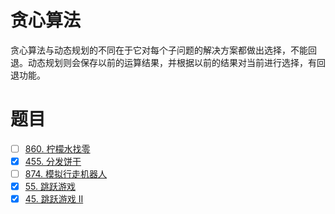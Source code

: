 # 贪心算法
贪心算法与动态规划的不同在于它对每个子问题的解决方案都做出选择，不能回退。动态规划则会保存以前的运算结果，并根据以前的结果对当前进行选择，有回退功能。

# 题目
-[ ] [860. 柠檬水找零](https://leetcode-cn.com/problems/lemonade-change/description/)  
-[x] [455. 分发饼干](https://leetcode-cn.com/problems/assign-cookies/description/)  
-[ ] [874. 模拟行走机器人](https://leetcode-cn.com/problems/walking-robot-simulation/description/)  
-[x] [55. 跳跃游戏](https://leetcode-cn.com/problems/jump-game/)  
-[x] [45. 跳跃游戏 II](https://leetcode-cn.com/problems/jump-game-ii/)